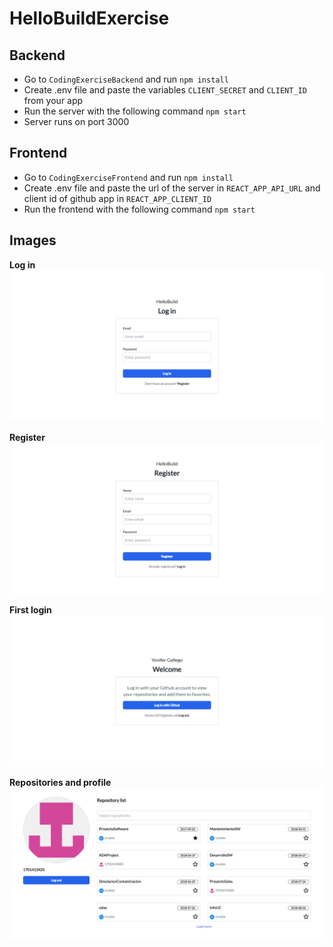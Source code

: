 # HelloBuildExercise
## Backend
- Go to `CodingExerciseBackend` and run `npm install`
- Create .env file and paste the variables `CLIENT_SECRET` and `CLIENT_ID` from your app
- Run the server with the following command `npm start`
- Server runs on port 3000 

## Frontend
- Go to `CodingExerciseFrontend` and run `npm install`
- Create .env file and paste the url of the server in `REACT_APP_API_URL` and client id of github app in `REACT_APP_CLIENT_ID`
- Run the frontend with the following command `npm start`

## Images
**Log in**
<img src="https://raw.githubusercontent.com/1701413420/HelloBuildExercise/main/DemoImages/1.png" />

**Register**
<img src="https://raw.githubusercontent.com/1701413420/HelloBuildExercise/main/DemoImages/4.png" />

**First login**
<img src="https://raw.githubusercontent.com/1701413420/HelloBuildExercise/main/DemoImages/3.png" />

**Repositories and profile**
<img src="https://raw.githubusercontent.com/1701413420/HelloBuildExercise/main/DemoImages/2.png" />
